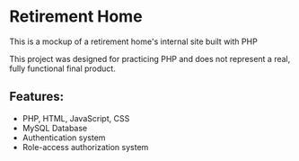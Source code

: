 # Retirement Home

This is a mockup of a retirement home's internal site built with PHP

This project was designed for practicing PHP and does not represent a real, fully functional final product.

## Features:
- PHP, HTML, JavaScript, CSS
- MySQL Database
- Authentication system
- Role-access authorization system
